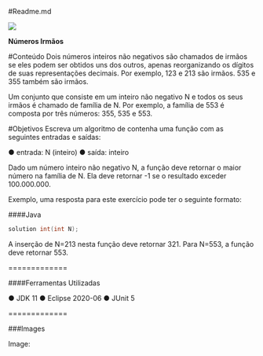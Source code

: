 
#Readme.md

![](https://s2.glbimg.com/Xdw2Ii3YcKAYkFlejYOFmqEms84=/695x0/s.glbimg.com/po/tt2/f/original/2014/03/11/veja-como-resolver-problemas-com-o-java-no-pc.jpg)




**Números Irmãos**



#Conteúdo
Dois números inteiros não negativos são chamados de irmãos se eles podem ser obtidos uns dos outros, apenas reorganizando os dígitos de suas representações decimais. Por exemplo, 123 e 213 são irmãos. 535 e 355 também são irmãos.

Um conjunto que consiste em um inteiro não negativo N e todos os seus irmãos é chamado de família de N. Por exemplo, a família de 553 é composta por três números:
355, 535 e 553. 


#Objetivos
Escreva um algoritmo de contenha uma função com as seguintes entradas e saídas:

● entrada: N (inteiro)
● saída: inteiro

Dado um número inteiro não negativo N, a função deve retornar o maior número na
família de N. Ela deve retornar -1 se o resultado exceder 100.000.000.

Exemplo, uma resposta para este exercício pode ter o seguinte formato:

####Java
```java
solution int(int N);
```

A inserção de N=213 nesta função deve retornar 321. Para N=553, a função deve retornar 553. 

=============

####Ferramentas Utilizadas

● JDK 11
● Eclipse 2020-06
● JUnit 5

=============

###Images

Image:

